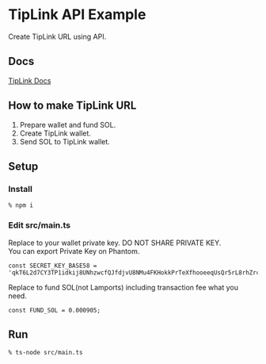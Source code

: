 # TipLink API Example
Create TipLink URL using API.

## Docs
[TipLink Docs](https://docs.tiplink.io/docs/getting-started/overview)

## How to make TipLink URL
1. Prepare wallet and fund SOL.
2. Create TipLink wallet.
3. Send SOL to TipLink wallet.

## Setup
### Install
```
% npm i
```

### Edit src/main.ts
Replace to your wallet private key. DO NOT SHARE PRIVATE KEY.  
You can export Private Key on Phantom.
```
const SECRET_KEY_BASE58 = 'qkT6L2d7CY3TP1idkij8UNhzwcfQJfdjvU8NMu4FKHokkPrTeXfhooeeqUsQr5rL8rhZrcroMr4T2CFxanvezgQ';
```

Replace to fund SOL(not Lamports) including transaction fee what you need.
```
const FUND_SOL = 0.000905;
```

## Run
```
% ts-node src/main.ts
```
